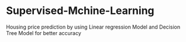 # Supervised-Mchine-Learning
Housing price prediction by using Linear regression Model and Decision Tree Model for better accuracy
